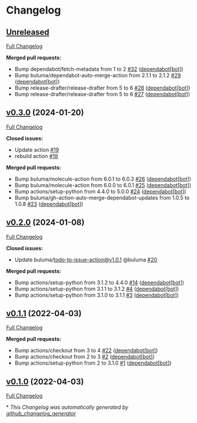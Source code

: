 # Changelog

## [Unreleased](https://github.com/buluma/ansible-role-packer/tree/HEAD)

[Full Changelog](https://github.com/buluma/ansible-role-packer/compare/v0.3.0...HEAD)

**Merged pull requests:**

- Bump dependabot/fetch-metadata from 1 to 2 [\#32](https://github.com/buluma/ansible-role-packer/pull/32) ([dependabot[bot]](https://github.com/apps/dependabot))
- Bump buluma/dependabot-auto-merge-action from 2.1.1 to 2.1.2 [\#29](https://github.com/buluma/ansible-role-packer/pull/29) ([dependabot[bot]](https://github.com/apps/dependabot))
- Bump release-drafter/release-drafter from 5 to 6 [\#28](https://github.com/buluma/ansible-role-packer/pull/28) ([dependabot[bot]](https://github.com/apps/dependabot))
- Bump release-drafter/release-drafter from 5 to 6 [\#27](https://github.com/buluma/ansible-role-packer/pull/27) ([dependabot[bot]](https://github.com/apps/dependabot))

## [v0.3.0](https://github.com/buluma/ansible-role-packer/tree/v0.3.0) (2024-01-20)

[Full Changelog](https://github.com/buluma/ansible-role-packer/compare/v0.2.0...v0.3.0)

**Closed issues:**

- Update action [\#19](https://github.com/buluma/ansible-role-packer/issues/19)
- rebuild action [\#18](https://github.com/buluma/ansible-role-packer/issues/18)

**Merged pull requests:**

- Bump buluma/molecule-action from 6.0.1 to 6.0.3 [\#26](https://github.com/buluma/ansible-role-packer/pull/26) ([dependabot[bot]](https://github.com/apps/dependabot))
- Bump buluma/molecule-action from 6.0.0 to 6.0.1 [\#25](https://github.com/buluma/ansible-role-packer/pull/25) ([dependabot[bot]](https://github.com/apps/dependabot))
- Bump actions/setup-python from 4.4.0 to 5.0.0 [\#24](https://github.com/buluma/ansible-role-packer/pull/24) ([dependabot[bot]](https://github.com/apps/dependabot))
- Bump buluma/gh-action-auto-merge-dependabot-updates from 1.0.5 to 1.0.8 [\#23](https://github.com/buluma/ansible-role-packer/pull/23) ([dependabot[bot]](https://github.com/apps/dependabot))

## [v0.2.0](https://github.com/buluma/ansible-role-packer/tree/v0.2.0) (2024-01-08)

[Full Changelog](https://github.com/buluma/ansible-role-packer/compare/v0.1.1...v0.2.0)

**Closed issues:**

- Update buluma/todo-to-issue-action@v1.0.1 @buluma [\#20](https://github.com/buluma/ansible-role-packer/issues/20)

**Merged pull requests:**

- Bump actions/setup-python from 3.1.2 to 4.4.0 [\#14](https://github.com/buluma/ansible-role-packer/pull/14) ([dependabot[bot]](https://github.com/apps/dependabot))
- Bump actions/setup-python from 3.1.1 to 3.1.2 [\#4](https://github.com/buluma/ansible-role-packer/pull/4) ([dependabot[bot]](https://github.com/apps/dependabot))
- Bump actions/setup-python from 3.1.0 to 3.1.1 [\#3](https://github.com/buluma/ansible-role-packer/pull/3) ([dependabot[bot]](https://github.com/apps/dependabot))

## [v0.1.1](https://github.com/buluma/ansible-role-packer/tree/v0.1.1) (2022-04-03)

[Full Changelog](https://github.com/buluma/ansible-role-packer/compare/v0.1.0...v0.1.1)

**Merged pull requests:**

- Bump actions/checkout from 3 to 4 [\#22](https://github.com/buluma/ansible-role-packer/pull/22) ([dependabot[bot]](https://github.com/apps/dependabot))
- Bump actions/checkout from 2 to 3 [\#2](https://github.com/buluma/ansible-role-packer/pull/2) ([dependabot[bot]](https://github.com/apps/dependabot))
- Bump actions/setup-python from 2 to 3.1.0 [\#1](https://github.com/buluma/ansible-role-packer/pull/1) ([dependabot[bot]](https://github.com/apps/dependabot))

## [v0.1.0](https://github.com/buluma/ansible-role-packer/tree/v0.1.0) (2022-04-03)

[Full Changelog](https://github.com/buluma/ansible-role-packer/compare/e6f80bfb084cf01b88aeac5dad4ca61214daf3b4...v0.1.0)



\* *This Changelog was automatically generated by [github_changelog_generator](https://github.com/github-changelog-generator/github-changelog-generator)*
